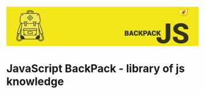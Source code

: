 ![JavaScript BackPack by webman](/img/github-js.jpg?raw=true)
# JavaScript BackPack - library of js knowledge